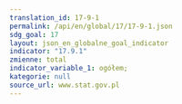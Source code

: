 ```yaml
---
translation_id: 17-9-1
permalink: /api/en/global/17/17-9-1.json
sdg_goal: 17
layout: json_en_globalne_goal_indicator
indicator: "17.9.1"
zmienne: total
indicator_variable_1: ogółem;
kategorie: null
source_url: www.stat.gov.pl
---
```

